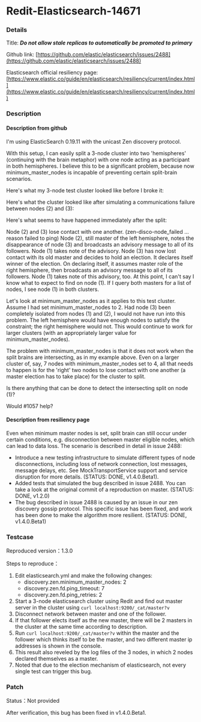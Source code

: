 # Redit-Elasticsearch-14671

### Details

Title: ***Do not allow stale replicas to automatically be promoted to primary***

Github link: [https://github.com/elastic/elasticsearch/issues/2488](https://github.com/elastic/elasticsearch/issues/2488)

Elasticsearch official resiliency page: [https://www.elastic.co/guide/en/elasticsearch/resiliency/current/index.html](https://www.elastic.co/guide/en/elasticsearch/resiliency/current/index.html)

### Description

#### Description from github

I'm using ElasticSearch 0.19.11 with the unicast Zen discovery protocol.

With this setup, I can easily split a 3-node cluster into two 'hemispheres' (continuing with the brain metaphor) with one node acting as a participant in both hemispheres. I believe this to be a significant problem, because now minimum_master_nodes is incapable of preventing certain split-brain scenarios.

Here's what my 3-node test cluster looked like before I broke it:

Here's what the cluster looked like after simulating a communications failure between nodes (2) and (3):

Here's what seems to have happened immediately after the split:

Node (2) and (3) lose contact with one another. (zen-disco-node_failed ... reason failed to ping)
Node (2), still master of the left hemisphere, notes the disappearance of node (3) and broadcasts an advisory message to all of its followers. Node (1) takes note of the advisory.
Node (3) has now lost contact with its old master and decides to hold an election. It declares itself winner of the election. On declaring itself, it assumes master role of the right hemisphere, then broadcasts an advisory message to all of its followers. Node (1) takes note of this advisory, too.
At this point, I can't say I know what to expect to find on node (1). If I query both masters for a list of nodes, I see node (1) in both clusters.

Let's look at minimum_master_nodes as it applies to this test cluster. Assume I had set minimum_master_nodes to 2. Had node (3) been completely isolated from nodes (1) and (2), I would not have run into this problem. The left hemisphere would have enough nodes to satisfy the constraint; the right hemisphere would not. This would continue to work for larger clusters (with an appropriately larger value for minimum_master_nodes).

The problem with minimum_master_nodes is that it does not work when the split brains are intersecting, as in my example above. Even on a larger cluster of, say, 7 nodes with minimum_master_nodes set to 4, all that needs to happen is for the 'right' two nodes to lose contact with one another (a master election has to take place) for the cluster to split.

Is there anything that can be done to detect the intersecting split on node (1)?

Would #1057 help?

#### Description from resiliency page

Even when minimum master nodes is set, split brain can still occur under certain conditions, e.g. disconnection between master eligible nodes, which can lead to data loss. The scenario is described in detail in issue 2488:

- Introduce a new testing infrastructure to simulate different types of node disconnections, including loss of network connection, lost messages, message delays, etc. See MockTransportService support and service disruption for more details. (STATUS: DONE, v1.4.0.Beta1).
- Added tests that simulated the bug described in issue 2488. You can take a look at the original commit of a reproduction on master. (STATUS: DONE, v1.2.0)
- The bug described in issue 2488 is caused by an issue in our zen discovery gossip protocol. This specific issue has been fixed, and work has been done to make the algorithm more resilient. (STATUS: DONE, v1.4.0.Beta1)

### Testcase

Reproduced version：1.3.0

Steps to reproduce：
1. Edit elasticsearch.yml and make the following changes:
    - discovery.zen.minimum_master_nodes: 2
    - discovery.zen.fd.ping_timeout: 7
    - discovery.zen.fd.ping_retries: 2
2. Start a 3-node elasticsearch cluster using Redit and find out master server in the cluster using `curl localhost:9200/_cat/master?v`
3. Disconnect network between master and one of the follower.
4. If that follower elects itself as the new master, there will be 2 masters in the cluster at the same time according to description.
5. Run `curl localhost:9200/_cat/master?v` within the master and the follower which thinks itself to be the master, and two different master ip addresses is shown in the console.
6. This result also reveled by the log files of the 3 nodes, in which 2 nodes declared themselves as a master.
7. Noted that due to the election mechanism of elasticsearch, not every single test can trigger this bug.

### Patch 

Status：Not provided

After verification, this bug has been fixed in v1.4.0.Beta1.

